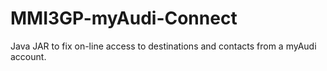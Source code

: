 # MMI3GP-myAudi-Connect
Java JAR to fix on-line access to destinations and contacts from a myAudi account.
